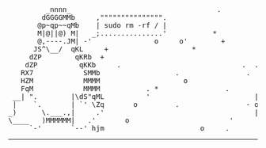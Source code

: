 <div align="left">
  
<pre align="left">         _nnnn_                                   .                         o      +
        dGGGGMMb     ,""""""""""""""".                           '   '                       '
       @p~qp~~qMb    | sudo rm -rf / |                            '         *         +
       M|@||@) M|   _;...............'           *             .         .                '
       @,----.JM| -'               o     o'        +                       .'.
      JS^\__/  qKL     +                    *                 +                           '
     dZP        qKRb  +                                     | +       .                            
    dZP          qKKb     .                             .  . -o-                                    +
   RX7            SMMb                  .                .  ~~ |     o            .:'               o
   HZM            MMMM                    o                     o             _.::'
   FqM            MMMM           . *                .                     .  (_.'                  +
 __| ".        |\dS"qML          '                         |  .          .-.   |
 |    `.       | `' \Zq       o         .                - o -            ) )- o -      .
_)      \.___.,|     .'                                    |             '-´ . |                       
\____   )MMMMMM|   .'       o                        '                           .                o
     `-'       `--' hjm                       o     .                                            +
</pre>
  ---
